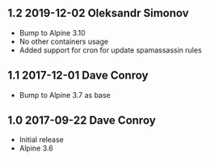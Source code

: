 ## 1.2 2019-12-02 Oleksandr Simonov <alex at amoniac do eu>

- Bump to Alpine 3.10
- No other containers usage
- Added support for cron for update spamassassin rules

## 1.1 2017-12-01 Dave Conroy <dave at tiredofit dot ca>

- Bump to Alpine 3.7 as base

## 1.0 2017-09-22 Dave Conroy <dave at tiredofit dot ca>

- Initial release
- Alpine 3.6
